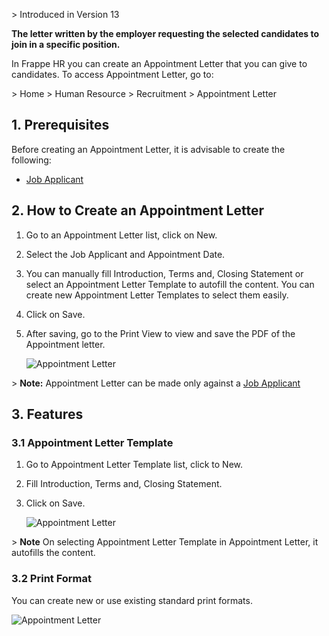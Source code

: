 \> Introduced in Version 13

**The letter written by the employer requesting the selected candidates to join in a specific position.**

In Frappe HR you can create an Appointment Letter that you can give to candidates. To access Appointment Letter, go to:

\> Home > Human Resource > Recruitment > Appointment Letter

## 1\. Prerequisites

Before creating an Appointment Letter, it is advisable to create the following:

*   [Job Applicant](https://docs.erpnext.com/docs/v14/user/manual/en/human-resources/job-applicant)

## 2\. How to Create an Appointment Letter

1.  Go to an Appointment Letter list, click on New.
2.  Select the Job Applicant and Appointment Date.
3.  You can manually fill Introduction, Terms and, Closing Statement or select an Appointment Letter Template to autofill the content. You can create new Appointment Letter Templates to select them easily.
4.  Click on Save.
5.  After saving, go to the Print View to view and save the PDF of the Appointment letter.
    
    ![Appointment Letter](https://docs.erpnext.com/files/appointment-letter.png)
    

\> **Note:** Appointment Letter can be made only against a [Job Applicant](https://docs.erpnext.com/docs/v14/user/manual/en/human-resources/job-applicant)

## 3\. Features

### 3.1 Appointment Letter Template

1.  Go to Appointment Letter Template list, click to New.
2.  Fill Introduction, Terms and, Closing Statement.
3.  Click on Save.
    
    ![Appointment Letter](https://docs.erpnext.com/files/appointment-letter-template.png)
    

\> **Note** On selecting Appointment Letter Template in Appointment Letter, it autofills the content.

### 3.2 Print Format

You can create new or use existing standard print formats.

![Appointment Letter](https://docs.erpnext.com/files/standard-appointment-letter.png)